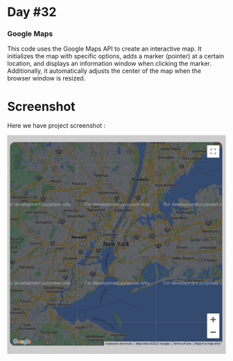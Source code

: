 # Day #32

### Google Maps
This code uses the Google Maps API to create an interactive map. It initializes the map with specific options, adds a marker (pointer) at a certain location, and displays an information window when clicking the marker. Additionally, it automatically adjusts the center of the map when the browser window is resized.

# Screenshot
Here we have project screenshot :

![screenshot](screenshot.jpg)